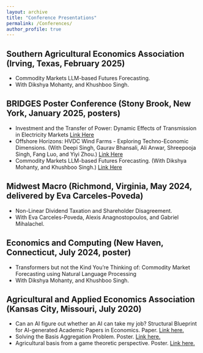 ```yaml
---
layout: archive
title: "Conference Presentations"
permalink: /Conferences/
author_profile: true
---
```


## Southern Agricultural Economics Association (Irving, Texas, February 2025)
* Commodity Markets LLM-based Futures Forecasting.
* With Dikshya Mohanty, and Khushboo Singh.

## BRIDGES Poster Conference (Stony Brook, New York, January 2025, posters)
* Investment and the Transfer of Power: Dynamic Effects of Transmission in Electricity Markets  [Link Here](/files/DissertationPoster.pdf)
* Offshore Horizons: HVDC Wind Farms - Exploring Techno-Economic Dimensions. (With Deepi Singh, Gaurav Bhansali, Ali Anwar, Shreepooja Singh, Fang Luo, and Yiyi Zhou.) [Link Here](/files/HVDCPoster.pdf)
* Commodity Markets LLM-based Futures Forecasting. (With Dikshya Mohanty, and Khushboo Singh.) [Link Here](/files/CommodityPoster.pdf)

## Midwest Macro (Richmond, Virginia, May 2024, delivered by Eva Carceles-Poveda)
* Non-Linear Dividend Taxation and Shareholder Disagreement.
* With Eva Carceles-Poveda, Alexis Anagnostopoulos, and Gabriel Mihalachel.

## Economics and Computing (New Haven, Connecticut, July 2024, poster)
* Transformers but not the Kind You’re Thinking of: Commodity Market Forecasting using Natural Language Processing
* With Dikshya Mohanty, and Khushboo Singh.

## Agricultural and Applied Economics Association (Kansas City, Missouri, July 2020)
* Can an AI figure out whether an AI can take my job? Structural Blueprint for AI-generated Academic Papers in Economics. Paper. [Link here.](https://ageconsearch.umn.edu/record/304195?ln=en&v=pdf) 
* Solving the Basis Aggregation Problem. Poster. [Link here.](https://ageconsearch.umn.edu/record/304196/files/17870.pdf) 
* Agricultural basis from a game theoretic perspective. Poster. [Link here.](https://econpapers.repec.org/paper/agsaaea20/304194.htm) 
